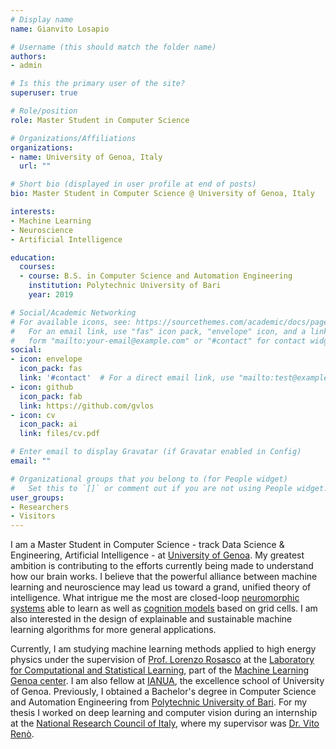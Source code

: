 ```yaml
---
# Display name
name: Gianvito Losapio

# Username (this should match the folder name)
authors:
- admin

# Is this the primary user of the site?
superuser: true

# Role/position
role: Master Student in Computer Science

# Organizations/Affiliations
organizations:
- name: University of Genoa, Italy
  url: ""

# Short bio (displayed in user profile at end of posts)
bio: Master Student in Computer Science @ University of Genoa, Italy

interests:
- Machine Learning
- Neuroscience
- Artificial Intelligence

education:
  courses:
  - course: B.S. in Computer Science and Automation Engineering
    institution: Polytechnic University of Bari
    year: 2019

# Social/Academic Networking
# For available icons, see: https://sourcethemes.com/academic/docs/page-builder/#icons
#   For an email link, use "fas" icon pack, "envelope" icon, and a link in the
#   form "mailto:your-email@example.com" or "#contact" for contact widget.
social:
- icon: envelope
  icon_pack: fas
  link: '#contact'  # For a direct email link, use "mailto:test@example.org".
- icon: github
  icon_pack: fab
  link: https://github.com/gvlos
- icon: cv
  icon_pack: ai
  link: files/cv.pdf

# Enter email to display Gravatar (if Gravatar enabled in Config)
email: ""

# Organizational groups that you belong to (for People widget)
#   Set this to `[]` or comment out if you are not using People widget.
user_groups:
- Researchers
- Visitors
---
```


I am a Master Student in Computer Science - track Data Science & Engineering, Artificial Intelligence - at [University of Genoa](https://courses.unige.it/10852). My greatest ambition is contributing to the efforts currently being made to understand how our brain works. I believe that the powerful alliance between machine learning and neuroscience may lead us toward a grand, unified theory of intelligence. What intrigue me the most are closed-loop [neuromorphic systems](https://www.ini.uzh.ch/research/36614) able to learn as well as [cognition models](https://www.quantamagazine.org/the-brain-maps-out-ideas-and-memories-like-spaces-20190114/) based on grid cells. I am also interested in the design of explainable and sustainable machine learning algorithms for more general applications.

Currently, I am studying machine learning methods applied to high energy physics under the supervision of [Prof. Lorenzo Rosasco](http://web.mit.edu/lrosasco/www/) at the [Laboratory for Computational and Statistical Learning](http://lcsl.mit.edu/#/home), part of the [Machine Learning Genoa center](https://ml.unige.it/). I am also fellow at [IANUA](http://www.ianua.unige.it/), the excellence school of University of Genoa. Previously, I obtained a Bachelor's degree in Computer Science and Automation Engineering from [Polytechnic University of Bari](http://www.en.poliba.it/). For my thesis I worked on deep learning and computer vision during an internship at the [National Research Council of Italy](https://www.stiima.cnr.it/en/index.php?sez=9), where my supervisor was [Dr. Vito Renò](https://scholar.google.it/citations?user=K4zb2Q4AAAAJ&hl=it).
